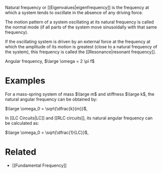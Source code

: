 Natural frequency or [[Eigenvalues|eigenfrequency]] is the frequency at which a system tends to oscillate in the absence of any driving force.

The motion pattern of a system oscillating at its natural frequency is called the normal mode (if all parts of the system move sinusoidally with that same frequency).

If the oscillating system is driven by an external force at the frequency at which the amplitude of its motion is greatest (close to a natural frequency of the system), this frequency is called the [[Resonance|resonant frequency]].

Angular frequency, $\large \omega = 2 \pi f$
# Examples
For a mass-spring system of mass $\large m$ and stiffness $\large k$, the natural angular frequency can be obtained by:

$\large \omega_0 = \sqrt{\dfrac{k}{m}}$,

In [[LC Circuits|LC]] and [[RLC circuits]], its natural angular frequency can be calculated as:

$\large \omega_0 = \sqrt{\dfrac{1}{LC}}$,
# Related
- [[Fundamental Frequency]]